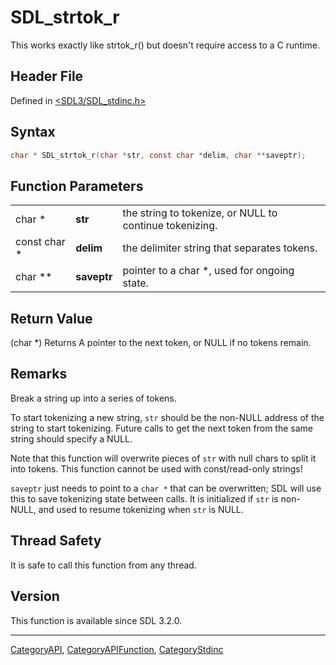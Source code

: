 # SDL_strtok_r

This works exactly like strtok_r() but doesn't require access to a C runtime.

## Header File

Defined in [<SDL3/SDL_stdinc.h>](https://github.com/libsdl-org/SDL/blob/main/include/SDL3/SDL_stdinc.h)

## Syntax

```c
char * SDL_strtok_r(char *str, const char *delim, char **saveptr);
```

## Function Parameters

|              |             |                                                         |
| ------------ | ----------- | ------------------------------------------------------- |
| char *       | **str**     | the string to tokenize, or NULL to continue tokenizing. |
| const char * | **delim**   | the delimiter string that separates tokens.             |
| char **      | **saveptr** | pointer to a char *, used for ongoing state.            |

## Return Value

(char *) Returns A pointer to the next token, or NULL if no tokens remain.

## Remarks

Break a string up into a series of tokens.

To start tokenizing a new string, `str` should be the non-NULL address of
the string to start tokenizing. Future calls to get the next token from the
same string should specify a NULL.

Note that this function will overwrite pieces of `str` with null chars to
split it into tokens. This function cannot be used with const/read-only
strings!

`saveptr` just needs to point to a `char *` that can be overwritten; SDL
will use this to save tokenizing state between calls. It is initialized if
`str` is non-NULL, and used to resume tokenizing when `str` is NULL.

## Thread Safety

It is safe to call this function from any thread.

## Version

This function is available since SDL 3.2.0.





----
[CategoryAPI](CategoryAPI), [CategoryAPIFunction](CategoryAPIFunction), [CategoryStdinc](CategoryStdinc)

